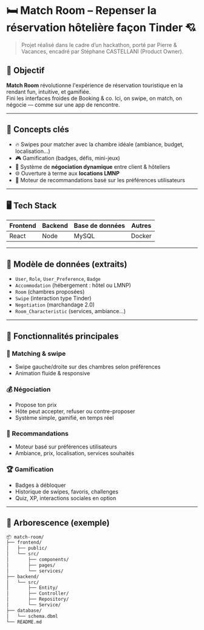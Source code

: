 # 🛏️ Match Room – Repenser la réservation hôtelière façon Tinder 💘

> Projet réalisé dans le cadre d’un hackathon, porté par Pierre & Vacances, encadré par Stéphane CASTELLANI (Product Owner).

## 🎯 Objectif

**Match Room** révolutionne l'expérience de réservation touristique en la rendant fun, intuitive, et gamifiée.  
Fini les interfaces froides de Booking & co. Ici, on swipe, on match, on négocie — comme sur une app de rencontre.

---

## 🧠 Concepts clés

- 🔥 Swipes pour matcher avec la chambre idéale (ambiance, budget, localisation…)
- 🎮 Gamification (badges, défis, mini-jeux)
- 💬 Système de **négociation dynamique** entre client & hôteliers
- 🌐 Ouverture à terme aux **locations LMNP**
- 🤖 Moteur de recommandations basé sur les préférences utilisateurs

---

## 🖥️ Tech Stack

| Frontend | Backend       | Base de données | Autres        |
|----------|---------------|------------------|----------------|
| React    | Node          | MySQL            | Docker |

---

## 🧱 Modèle de données (extraits)

- `User`, `Role`, `User_Preference`, `Badge`
- `Accommodation` (hébergement : hôtel ou LMNP)
- `Room` (chambres proposées)
- `Swipe` (interaction type Tinder)
- `Negotiation` (marchandage 2.0)
- `Room_Characteristic` (services, ambiance…)

---

## 🚀 Fonctionnalités principales

### 🎯 Matching & swipe
- Swipe gauche/droite sur des chambres selon préférences
- Animation fluide & responsive

### 💰 Négociation
- Propose ton prix
- Hôte peut accepter, refuser ou contre-proposer
- Système simple, gamifié, en temps réel

### 🧬 Recommandations
- Moteur basé sur préférences utilisateurs
- Ambiance, prix, localisation, services souhaités

### 🏆 Gamification
- Badges à débloquer
- Historique de swipes, favoris, challenges
- Quiz, XP, interactions sociales en option

---

## 📁 Arborescence (exemple)

```bash
📦 match-room/
├── frontend/
│   ├── public/
│   └── src/
│       ├── components/
│       ├── pages/
│       └── services/
├── backend/
│   └── src/
│       ├── Entity/
│       ├── Controller/
│       ├── Repository/
│       └── Service/
├── database/
│   └── schema.dbml
└── README.md
